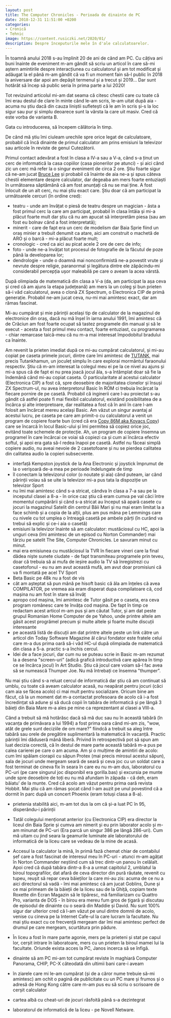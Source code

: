 ```yaml
---
layout: post
title: The Computer Chronicles - Perioada de dinainte de PC
date: 2018-12-31 11:51:00 +0200
categories:
- Cronică
- Tehnic
image: https://content.rusiczki.net/2020/01/
description: Despre începuturile mele în d'ale calculatoarelor.
---
```

În toamnă anului 2018 s-au împlinit 20 de ani de când am PC. Cu câțiva ani buni înainte de eveniment m-am gândit să scriu un articol în care să-mi aștern amintirile despre interacțiunea cu calculatorul și am tot modificat și adăugat la el până m-am gândit că va fi un moment fain să-l public în 2018 la aniversare dar apoi am depășit termenul și a trecut și 2019... Dar sunt hotărât să încep să public seria în prima parte a lui 2020!

Tot revizuind articolul mi-am dat seama că citesc chestii care cu toate că îmi erau destul de clare în minte când le-am scris, le-am uitat după aia - acuma nu știu dacă din cauza liniștii sufletești că le am în scris și-s la loc sigur sau pur și simplu deoarece sunt la vârsta la care uit masiv. Cred că este vorba de varianta B.

Gata cu introducerea, să începem călătoria în timp.

De când mă știu îmi ciuleam urechile spre orice legat de calculatoare, probabil că încă dinainte de primul calculator am prins emisiuni la televizor sau articole în reviste de genul Cutezătorii.

Primul contact adevărat a fost în clasa a IV-a sau a V-a, când s-a ținut un cerc de informatică la casa copiilor (casa pionerilor pe atunci) - și aici când zic un cerc mă refer la o singur eveniment de circa 2 ore. Știu foarte sigur că ne-am jucat [Bruce Lee](https://www.youtube.com/watch?v=kCtnnzOiZIU) și probabil că înainte de aia ne-a și spus câteva chestii elementare despre calculator, dar degeaba am mers foarte entuziaști în următoarea săptămână că am fost anunțați că nu se mai ține. A fost înlocuit de un alt cerc, nu mai știu exact care. Știu doar că am participat la următoarele cercuri (în ordine cred):

- teatru - unde am învățat o piesă de teatru despre un magician - ăsta a fost primul cerc la care am participat, probabil în clasa întâia și mi-a plăcut foarte mult dar știu că nu am apucat să interpretăm piesa (sau am fost eu bolnav când a fost interpretată);
- minerit - care de fapt era un cerc de modelism dar Baia Sprie fiind un oraș minier a trebuit denumit ca atare, aici am construit o machetă de ARO și o barcă - mi-a plăcut foarte mult;
- cronologic - cred ca aici au picat acele 2 ore de cerc de info;
- foto - unde ne-a învățat tot procesul de fotografie de la făcutul de poze până la developarea lor;
- dendrologie - unde o doamnă mai nonconfirmistă ne-a povestit vrute și nevrute despre religie, paranormal și legătura dintre ele zăpăcindu-mi considerabil percepția ușor maleabilă pe care o aveam la acea vârstă.

După olimpiada de matematică din clasa a V-a (da, am participat la așa ceva și cred că am ajuns la etapa județeană) am mers la un coleg și bun prieten să-i văd calculatorul, avea o clonă ZX Spectrum, o Electronica CIP de primă generație. Probabil ne-am jucat ceva, nu-mi mai amintesc exact, dar am rămas fascinat.

Mi-au cumpărat și mie părinții același tip de calculator de la magazinul de electronice din oraș, dacă nu mă înșel în iarna anului 1991, îmi amintesc că de Crăciun am fost foarte ocupat să tastez programele din manual și să le execut - acesta a fost primul meu contact, foarte entuziast, cu programarea - chiar remarcase taică-meu că nu m-a mai interesat împodobitul bradului ca înainte.

Am revenit la prieten imediat după ce mi-au cumpărat calculatorul, și mi-au copiat pe caseta primele jocuri, dintre care îmi amintesc de [TUTANK](https://www.youtube.com/watch?v=Nc5SACvkMZU), mai precis Tutankhamun, un joculeț simplu în care explorai mormântul faraonului respectiv. Știu că m-am interesat la colegul meu ei pe la ce nivel au ajuns și mi-a spus că de fapt ei nu prea joacă jocul ăla, s-a întâmplat doar să fie la îndemână când mi-au copiat caseta. O particularitate al acestui calculator (Electronica CIP) a fost că, spre deosebire de majoritatea clonelor și însuși ZX Spectrum-ul, nu avea interpretorul Basic în ROM ci trebuia încărcat la fiecare pornire de pe casetă. Probabil că inginerii care l-au proiectat s-au gândit că astfel poate fi mai flexibil calculatorul, existând posibilitatea de a încărca și alte interpretoare, dar realitatea a fost că în anii în care l-am folosit am încărcat mereu același Basic. Am văzut un singur avantaj al acestui lucru, pe caseta pe care am primit-o cu calculatorul a venit un program de copiere foarte bun (cred că era [Copy 86M aka Kovacs Copy](http://www.worldofspectrum.org/infoseekid.cgi?id=0020688)) care se încarcă în locul Basic-ului și îmi permitea să copiez orice joc, evitând toate schemele de protecție. Ah, un program de copiere însemna un programel în care încărcai ce voiai să copiezi ca și cum ai încărca efectiv softul, și apoi era gata să-l redea înapoi pe casetă. Astfel nu făceai simplă copiere audio, nu aveai nevoie de 2 casetofoane și nu se pierdea calitatea din calitatea audio la copieri subsecvente.

* interfață Kempston joystick de la Ana Electronic și joystick împrumut de la o verișoară de-a mea pe perioade îndelungate de timp
* îl conectam la televizorul color (o noutate și aia) când puteam, iar când părinții voiau să se uite la televizor mi-a pus tata la dispoziție un televizor Sport
* nu îmi mai amintesc când s-a stricat, cândva în clasa a 7-a sau pe la inceputul clasei a 8-a - în orice caz știu că eram cumva pe val căci între momentul cumpărării și când s-a stricat au început să apară casete cu jocuri la magazinul Satelit din centrul Băii Mari și nu mai eram limitat la a face schimb și a copia de la alții, plus am pus mâna pe Lemmings care cu nivele cu tot umplea o întreagă casetă pe ambele părți (în curând va trebui să explic și ce-i aia o casetă)
* emisiuni la televizor înainte să am calculator: mustăciosul cu HC, apoi la unguri ceva (îmi amintesc de un episod cu Norton Commander) mai târziu pe satelit The Site, Computer Chronicles. Le savuram minut cu minut.
* mai era emisiunea cu mustăciosul la TVR în fiecare vineri care la final dădea niște sunete ciudate - de fapt transmiteau programele prin teveu, doar că trebuia să ai mufa de ieșire audio la TV să înregistrezi cu casetofonul - eu nu am avut această mufă, am avut doar promisiuni că va fi montată pe acel TV Sport
* Beta Basic pe 48k nu a fost de vis
* cât am așteptat să pun mână pe hisoft basic că ăla am înțeles că avea COMPILATOR, pe vremea aia eram disperat dupa compilatoare că, cod mașina nu am fost în stare să învăț
* apropo cod mașina, îmi amintesc de Tutor găsit pe o caseta, era ceva program românesc care te învăța cod mașina. De fapt în timp ce redactam acest articol m-am pus și am căutat Tutor, și am dat peste grupul Romanian Home Computer de pe Yahoo, unde printre altele am găsit acest progrămel precum și multe altele și foarte multe discuții interesante
* pe această listă de discuții am dat printre altele peste un link către un articol din Today Software Magazine ăl cărui fondator este fratele celui care m-a dus prima oară să-i văd HC-ul după olimpiada de matematică din clasa a 5-a. practic s-a închis cercul.
* Idei de a face jocuri, dar cum nu se puteau scrie in Basic m-am rezumat la a desena "screen-uri" (adică grafică introductivă care apărea în timp ce se încărca jocul) în Art Studio. Știu că jocul care voiam să-l fac avea să se numească Thumper Joe. Nu mă întrebați ce însemna "thumper".

Nu mai știu când s-a reluat cercul de informatică dar știu că am continuat să umblu, cu toate că aveam calculator acasă, nu neapărat pentru jocuri (căci cam aia se făcea acolo) ci mai mult pentru socializare.  Oricum bine am făcut, că la un moment dat m-a contactat profesoara de acolo că i-a fost încredințat să adune și să ducă copii în tabăra de informatică și pe lângă 3 băieți din Baia Mare m-a ales pe mine ca reprezentant al clasei a VIII-a.

Când a trebuit să mă hotărăsc dacă să mă duc sau nu în această tabără (în vacanța de primăvara a lui 1994) a fost prima oara când mi-am zis, "wow, atât de grele sunt deciziile de om mare?" fiindcă a trebuit sa aleg între tabără sau orele de pregătire suplimentară la matematică în vacanță. Practic părinții îmi dăduseră mână liberă. Privind în retrospectivă pot să spun am luat decizia corectă, că în destul de mare parte această tabără m-a pus pe calea carierei pe care o am acuma. Am și o mulțime de amintiri de acolo: cum îmi spălam ciorapii cu săpun Protex (mai precis mirosul acestui săpun), sala de jocuri unde mergeam seară de seară și ceva joc cu un soldat care a fost terminat de cineva fix în seara în care eu nu m-am dus, laboratorul cu PC-uri (pe care singurul joc disponibil era gorilla.bas) și excursia pe munte unde spre deosebire de toți eu nu mă afundam în zăpada - că deh, eram băiatu' de la munte. Cred că acolo am văzut pentru prima oară revista Hobbit. Mai știu că am rămas șocat când l-am auzit pe unul povestind că a dormit în parc după un concert Phoenix (eram totuși clasa a 8-a).

* prietenia stabilită aici, m-am tot dus la om că și-a luat PC în 95, disperându-i părinții

* Tatăl colegului menționat anterior (cu Electronica CIP) era director la liceul din Baia Sprie și cumva am nimerit și eu prin laborator acolo și m-am minunat de PC-uri (Era parcă un singur 386 pe lângă 286-uri). Cum mă uitam cu jind seara la geamurile luminate ale laboratorului de informatică de la liceu care se vedeau de la mine de acasă.

* Accesul la calculator la mină, în primă fază chemat chiar de contabilul șef care a fost fascinat de interesul meu în PC-uri - atunci m-am agățat în Norton Commander neștiind cum să trec dintr-un panou în celălalt. Apoi cred că după tabăra dintr-a 8-a a urmat capitolul 2, umblatul la biroul topografilor, dat afară de ceva director din pură răutate, revenit cu tupeu, reușit să repar ceva băieților la care mi-au zis: acuma de ce nu a aici directorul să vadă - îmi mai amintesc că am jucat Goblins, Dune și ce mai primeam de la băieții de la liceu sau de la Ghiță, copiam texte Roxette din Ecran Magazin să le tipăresc, mă familiarizam cu Quattro Pro, varianta de DOS - în birou era mereu fum gros de țigară și discutau de episodul de dinainte cu o seară din Maddie și David. Nu sunt 100% sigur dar ulterior cred că l-am văzut pe unul dintre domnii de acolo, venise cu cineva pe la Internet Cafe-ul la care lucram la facultate. Nu mai știu exact cu ce frecvență mergeam dar îmi mai amintesc perfect de drumul pe care mergeam, scurtătura prin pădure.

* În liceu a fost în mare parte agonie, mers pe la prieteni și stat pe capul lor, cerșit intrare în laboratoare, mers cu un prieten la biroul mamei lui la facultate. Oriunde exista acces la PC, Janos incerca să se înfigă.

* dinainte să am PC mi-am tot cumpărat reviste în maghiară Computer Panorama, CHIP, PC-X câteodată din ultimii bani care-i aveam
* în ziarele care mi le-am cumpărat (și de a căror nume trebuie să-mi amintesc) am ochit o pagină de publicitate cu un PC mare și frumos și o adresă de Hong Kong către care m-am pus eu să scriu o scrisoare de cerșit calculator
* cartea albă cu cheat-uri de jocuri răsfoită până s-a dezintegrat
* laboratorul de informatică de la liceu - pe Novell Netware.
